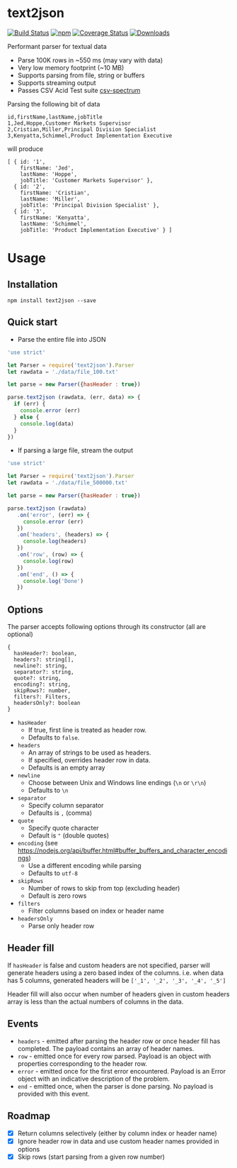 text2json
=========
[![Build Status](https://travis-ci.org/nilobarp/text2json.svg?branch=master)](https://travis-ci.org/nilobarp/text2json)
[![npm](http://img.shields.io/npm/v/text2json.svg)](https://www.npmjs.com/package/text2json)
[![Coverage Status](https://coveralls.io/repos/github/nilobarp/text2json/badge.svg?branch=master)](https://coveralls.io/github/nilobarp/text2json?branch=master)
[![Downloads](https://img.shields.io/npm/dt/text2json.svg)](https://img.shields.io/npm/dt/text2json.svg)

Performant parser for textual data
* Parse 100K rows in ~550 ms (may vary with data)
* Very low memory footprint (~10 MB)
* Supports parsing from file, string or buffers
* Supports streaming output
* Passes CSV Acid Test suite [csv-spectrum](https://github.com/maxogden/csv-spectrum)

Parsing the following bit of data

```
id,firstName,lastName,jobTitle
1,Jed,Hoppe,Customer Markets Supervisor
2,Cristian,Miller,Principal Division Specialist
3,Kenyatta,Schimmel,Product Implementation Executive
```
will produce
```
[ { id: '1',
    firstName: 'Jed',
    lastName: 'Hoppe',
    jobTitle: 'Customer Markets Supervisor' },
  { id: '2',
    firstName: 'Cristian',
    lastName: 'Miller',
    jobTitle: 'Principal Division Specialist' },
  { id: '3',
    firstName: 'Kenyatta',
    lastName: 'Schimmel',
    jobTitle: 'Product Implementation Executive' } ]
```

Usage
======

Installation
------------
`npm install text2json --save`

Quick start
------------

* Parse the entire file into JSON
```js
'use strict'

let Parser = require('text2json').Parser
let rawdata = './data/file_100.txt'

let parse = new Parser({hasHeader : true})

parse.text2json (rawdata, (err, data) => {
  if (err) {
    console.error (err)
  } else {
    console.log(data)
  }
})
```
* If parsing a large file, stream the output
```js
'use strict'

let Parser = require('text2json').Parser
let rawdata = './data/file_500000.txt'

let parse = new Parser({hasHeader : true})

parse.text2json (rawdata)
   .on('error', (err) => {
     console.error (err)
   })
   .on('headers', (headers) => {
     console.log(headers)
   })
   .on('row', (row) => {
     console.log(row)
   })
   .on('end', () => {
     console.log('Done')
   })
```

Options
---------
The parser accepts following options through its constructor (all are optional)

```
{
  hasHeader?: boolean,
  headers?: string[],
  newline?: string,
  separator?: string,
  quote?: string,
  encoding?: string,
  skipRows?: number,
  filters?: Filters,
  headersOnly?: boolean
}
```

* `hasHeader` 
  * If true, first line is treated as header row.
  * Defaults to `false`.
* `headers` 
  * An array of strings to be used as headers.
  * If specified, overrides header row in data.
  * Defaults is an empty array
* `newline` 
  * Choose between Unix and Windows line endings (`\n` or `\r\n`)
  * Defaults to `\n`
* `separator` 
  * Specify column separator
  * Defaults is `,` (comma)
* `quote` 
  * Specify quote character
  * Default is `"` (double quotes)
* `encoding` (see https://nodejs.org/api/buffer.html#buffer_buffers_and_character_encodings)
  * Use a different encoding while parsing
  * Defaults to `utf-8`
* `skipRows` 
  * Number of rows to skip from top (excluding header)
  * Default is zero rows
* `filters` 
  * Filter columns based on index or header name
* `headersOnly` 
  * Parse only header row

Header fill
------------
If `hasHeader` is false and custom headers are not specified, parser will generate headers using a zero based index of the columns. i.e. when data has 5 columns, generated headers will be `['_1', '_2', '_3', '_4', '_5']`

Header fill will also occur when number of headers given in custom headers array is less than the actual numbers of columns in the data.

Events
------
  * `headers` - emitted after parsing the header row or once header fill has completed. The payload contains an array of header names.
  * `row` - emitted once for every row parsed. Payload is an object with properties corresponding to the header row.
  * `error` - emitted once for the first error encountered. Payload is an Error object with an indicative description of the problem.
  * `end` - emitted once, when the parser is done parsing. No payload is provided with this event.

Roadmap
---------
  - [x] Return columns selectively (either by column index or header name)
  - [x] Ignore header row in data and use custom header names provided in options
  - [x] Skip rows (start parsing from a given row number)
